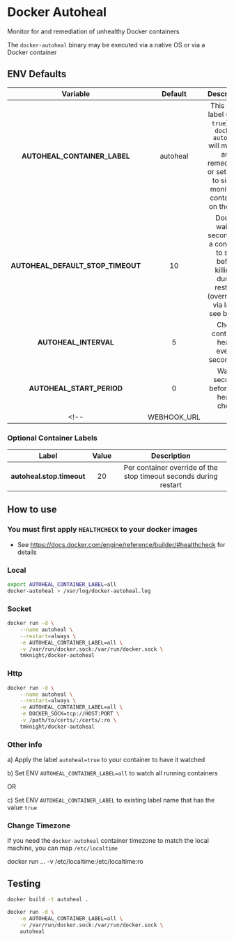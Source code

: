 # Docker Autoheal

Monitor for and remediation of unhealthy Docker containers

The `docker-autoheal` binary may be executed via a native OS or via a Docker container

## ENV Defaults

| Variable                          | Default  | Description                                                                                                                       |
|:---------------------------------:|:--------:|:---------------------------------------------------------------------------------------------------------------------------------:|
| **AUTOHEAL_CONTAINER_LABEL**      | autoheal |This is the label (set to `true`) that `docker-autoheal` will monitor and remediate - or set to `all` to simply monitor all containers on the host|
| **AUTOHEAL_DEFAULT_STOP_TIMEOUT** | 10       | Docker waits `n` seconds for a container to stop before killing it during restarts (overridable via label; see below) |
| **AUTOHEAL_INTERVAL**             | 5        | Check container health every`n` seconds**                                                                                       |
| **AUTOHEAL_START_PERIOD**         | 0        | Wait `n` seconds before first health check                                                                                      |
<!-- |WEBHOOK_URL|    |Post messages to the webhook following actions on unhealthy container| -->

### Optional Container Labels

| Label                             | Value    | Description                                                                                                                       |
|:---------------------------------:|:--------:|:---------------------------------------------------------------------------------------------------------------------------------:|
| **autoheal.stop.timeout**         | 20       | Per container override of the stop timeout seconds during restart                                                                 |

## How to use

### You must first apply `HEALTHCHECK` to your docker images

- See <https://docs.docker.com/engine/reference/builder/#healthcheck> for details

### Local

```bash
export AUTOHEAL_CONTAINER_LABEL=all
docker-autoheal > /var/log/docker-autoheal.log
```

### Socket

```bash
docker run -d \
    --name autoheal \
    --restart=always \
    -e AUTOHEAL_CONTAINER_LABEL=all \
    -v /var/run/docker.sock:/var/run/docker.sock \
    tmknight/docker-autoheal
```

### Http

```bash
docker run -d \
    --name autoheal \
    --restart=always \
    -e AUTOHEAL_CONTAINER_LABEL=all \
    -e DOCKER_SOCK=tcp://HOST:PORT \
    -v /path/to/certs/:/certs/:ro \
    tmknight/docker-autoheal
```

### Other info

a) Apply the label `autoheal=true` to your container to have it watched

b) Set ENV `AUTOHEAL_CONTAINER_LABEL=all` to watch all running containers

OR

c) Set ENV `AUTOHEAL_CONTAINER_LABEL` to existing label name that has the value `true`

<!--
See <https://docs.docker.com/engine/security/https/> for how to configure TCP with mTLS

The certificates and keys need these names:

- ca.pem
- client-cert.pem
- client-key.pem
-->

### Change Timezone

If you need the `docker-autoheal` container timezone to match the local machine, you can map `/etc/localtime`

docker run ... -v /etc/localtime:/etc/localtime:ro

## Testing

```bash
docker build -t autoheal .

docker run -d \
    -e AUTOHEAL_CONTAINER_LABEL=all \
    -v /var/run/docker.sock:/var/run/docker.sock \
    autoheal
```
